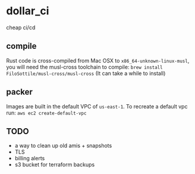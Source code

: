 # dollar_ci

cheap ci/cd

## compile

Rust code is cross-compiled from Mac OSX to `x86_64-unknown-linux-musl`, you will need the musl-cross toolchain to compile: `brew install FiloSottile/musl-cross/musl-cross` (It can take a while to install)

## packer

Images are built in the default VPC of `us-east-1`. To recreate a default vpc run: `aws ec2 create-default-vpc`

## TODO

* a way to clean up old amis + snapshots
* TLS
* billing alerts
* s3 bucket for terraform backups
